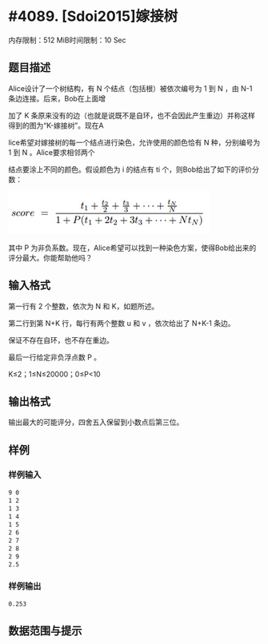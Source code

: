 # #4089. [Sdoi2015]嫁接树

内存限制：512 MiB时间限制：10 Sec

## 题目描述

Alice设计了一个树结构，有 N 个结点（包括根）被依次编号为 1 到 N ，由 N-1 条边连接。后来，Bob在上面增

加了 K 条原来没有的边（也就是说既不是自环，也不会因此产生重边）并称这样得到的图为&ldquo;K-嫁接树&rdquo;。现在A

lice希望对嫁接树的每一个结点进行染色，允许使用的颜色恰有 N 种，分别编号为 1 到 N 。Alice要求相邻两个

结点要涂上不同的颜色。假设颜色为 i 的结点有 ti 个，则Bob给出了如下的评价分数：

![](upload/201605/无标题(3).png)

其中 P 为非负系数。现在，Alice希望可以找到一种染色方案，使得Bob给出来的评分最大。你能帮助他吗？

## 输入格式

第一行有 2 个整数，依次为 N 和 K，如题所述。

第二行到第 N+K 行，每行有两个整数 u 和 v ，依次给出了 N+K-1 条边。

保证不存在自环，也不存在重边。

最后一行给定非负浮点数 P 。

K&le;2；1&le;N&le;20000；0&le;P<10

## 输出格式

输出最大的可能评分，四舍五入保留到小数点后第三位。

## 样例

### 样例输入

    
    9 0 
    1 2 
    1 3 
    1 4 
    1 5 
    2 6 
    2 7 
    2 8 
    2 9 
    2.5
    

### 样例输出

    
    0.253
    

## 数据范围与提示

